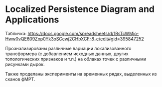 # Localized Persistence Diagram and Applications
Табличка: https://docs.google.com/spreadsheets/d/1BsTcWMjo-Hww0vQE609Zop0Yk3oSCcwj2CHbXCF-8-c/edit#gid=395847252

Проанализированы различные вариации локализованного трансформера (с добавлением исходных данных, других топологических признаков и т.п.) на облаках точек с различными рисунками дырок. 

Также проделаны эксперименты на временных рядах, выделенных из сканов фМРТ.